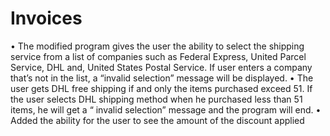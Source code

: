 # Invoices
•	The modified program gives the user the ability to select the shipping service from a list of companies such as Federal Express, United Parcel Service, DHL and, United States Postal Service. If user enters a company that’s not in the list, a “invalid selection” message will be displayed.
•	The user gets DHL free shipping if and only  the items purchased exceed  51. If the user selects DHL shipping method when he purchased less than 51 items, he will get a 
“ invalid selection” message and the program will end.
•	Added the ability for the user to see the amount of the discount applied 
